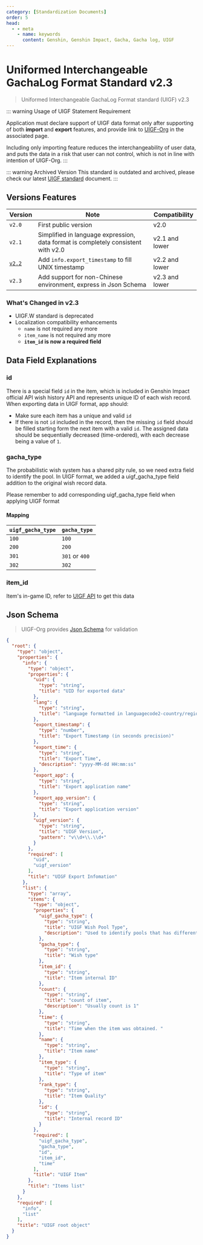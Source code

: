 ```yaml
---
category: [Standardization Documents]
order: 5
head:
  - - meta
    - name: keywords
      content: Genshin, Genshin Impact, Gacha, Gacha log, UIGF
---
```

# Uniformed Interchangeable GachaLog Format Standard v2.3
> Uniformed Interchangeable GachaLog Format standard (UIGF) v2.3 <Badge text="Archived" type="message" />

::: warning Usage of UIGF Statement Requirement

Application must declare support of UIGF data format only after supporting of both **import** and **export** features, and provide link to [UIGF-Org](https://uigf.org) in the associated page.

Including only importing feature reduces the interchangeability of user data, and puts the data in a risk that user can not control, which is not in line with intention of UIGF-Org.
:::

::: warning Archived Version
This standard is outdated and archived, please check our latest [UIGF standard](./uigf.md) document.
:::

## Versions Features
| Version                       | Note                                                                              | Compatibility  |
|-------------------------------|-----------------------------------------------------------------------------------|----------------|
| `v2.0`                        | First public version                                                              | v2.0           |
| `v2.1`                        | Simplified in language expression, data format is completely consistent with v2.0 | v2.1 and lower |
| [`v2.2`](UIGF-legacy-v2.2.md) | Add `info.export_timestamp` to fill UNIX timestamp                                | v2.2 and lower |
| `v2.3`                        | Add support for non-Chinese environment, express in Json Schema                   | v2.3 and lower |

### What's Changed in v2.3
* UIGF.W standard is deprecated
* Localization compatibility enhancements
    * `name` is not required any more
    * `item_name` is not required any more
    * **`item_id` is now a required field**


## Data Field Explanations
### id

There is a special field `id` in the item, which is included in Genshin Impact official API wish history API and represents
unique ID of each wish record. When exporting data in UIGF format, app should:
- Make sure each item has a unique and valid `id`
- If there is not `id` included in the record, then the missing `id` field should be filled starting form the next item
  with a valid `id`. The assigned data should be sequentially decreased (time-ordered), with each decrease being a value
  of `1`.

### gacha_type

The probabilistic wish system has a shared pity rule, so we need extra field to identify the pool.
In UIGF format, we added a uigf_gacha_type field addition to the original wish record data.

Please remember to add corresponding uigf_gacha_type field when applying UIGF format

#### Mapping

| `uigf_gacha_type` | `gacha_type`   |
|-------------------|----------------|
| `100`             | `100`          |
| `200`             | `200`          |
| `301`             | `301` or `400` |
| `302`             | `302`          |

### item_id

Item's in-game ID, refer to [UIGF API](../API.md) to get this data

## Json Schema

> UIGF-Org provides [Json Schema](/schema/uigf.json) for validation

```json
{
  "root": {
    "type": "object",
    "properties": {
      "info": {
        "type": "object",
        "properties": {
          "uid": {
            "type": "string",
            "title": "UID for exported data"
          },
          "lang": {
            "type": "string",
            "title": "language formatted in languagecode2-country/regioncode2"
          },
          "export_timestamp": {
            "type": "number",
            "title": "Export Timestamp (in seconds precision)"
          },
          "export_time": {
            "type": "string",
            "title": "Export Time",
            "description": "yyyy-MM-dd HH:mm:ss"
          },
          "export_app": {
            "type": "string",
            "title": "Export application name"
          },
          "export_app_version": {
            "type": "string",
            "title": "Export application version"
          },
          "uigf_version": {
            "type": "string",
            "title": "UIGF Version",
            "pattern": "v\\d+\\.\\d+"
          }
        },
        "required": [
          "uid",
          "uigf_version"
        ],
        "title": "UIGF Export Infomation"
      },
      "list": {
        "type": "array",
        "items": {
          "type": "object",
          "properties": {
            "uigf_gacha_type": {
              "type": "string",
              "title": "UIGF Wish Pool Type",
              "description": "Used to identify pools that has different type but shared the pity count"
            },
            "gacha_type": {
              "type": "string",
              "title": "Wish type"
            },
            "item_id": {
              "type": "string",
              "title": "Item internal ID"
            },
            "count": {
              "type": "string",
              "title": "count of item",
              "description": "Usually count is 1"
            },
            "time": {
              "type": "string",
              "title": "Time when the item was obtained. "
            },
            "name": {
              "type": "string",
              "title": "Item name"
            },
            "item_type": {
              "type": "string",
              "title": "Type of item"
            },
            "rank_type": {
              "type": "string",
              "title": "Item Quality"
            },
            "id": {
              "type": "string",
              "title": "Internal record ID"
            }
          },
          "required": [
            "uigf_gacha_type",
            "gacha_type",
            "id",
            "item_id",
            "time"
          ],
          "title": "UIGF Item"
        },
        "title": "Items list"
      }
    },
    "required": [
      "info",
      "list"
    ],
    "title": "UIGF root object"
  }
}
```